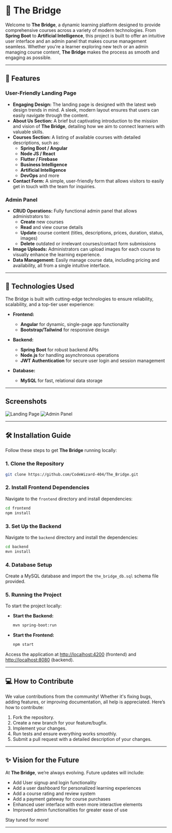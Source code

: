 # 🌉 **The Bridge** 

Welcome to **The Bridge**, a dynamic learning platform designed to provide comprehensive courses across a variety of modern technologies. From **Spring Boot** to **Artificial Intelligence**, this project is built to offer an intuitive user interface and an admin panel that makes course management seamless. Whether you're a learner exploring new tech or an admin managing course content, **The Bridge** makes the process as smooth and engaging as possible.

---

## 🚀 **Features**

### **User-Friendly Landing Page**
- **Engaging Design:** The landing page is designed with the latest web design trends in mind. A sleek, modern layout ensures that users can easily navigate through the content.
- **About Us Section:** A brief but captivating introduction to the mission and vision of **The Bridge**, detailing how we aim to connect learners with valuable skills.
- **Courses Section:** A listing of available courses with detailed descriptions, such as:
  - **Spring Boot / Angular**
  - **Node JS / React**
  - **Flutter / Firebase**
  - **Business Intelligence**
  - **Artificial Intelligence**
  - **DevOps** 
  and more
- **Contact Form:** A simple, user-friendly form that allows visitors to easily get in touch with the team for inquiries.

### **Admin Panel**
- **CRUD Operations:** Fully functional admin panel that allows administrators to:
  - **Create** new courses
  - **Read** and view course details
  - **Update** course content (titles, descriptions, prices, duration, status, images)
  - **Delete** outdated or irrelevant courses/contact form submissions
- **Image Uploads:** Administrators can upload images for each course to visually enhance the learning experience.
- **Data Management:** Easily manage course data, including pricing and availability, all from a single intuitive interface.

---

## 🌟 **Technologies Used**

The Bridge is built with cutting-edge technologies to ensure reliability, scalability, and a top-tier user experience:

- **Frontend:** 
  - **Angular** for dynamic, single-page app functionality
  - **Bootstrap/Tailwind** for responsive design

- **Backend:** 
  - **Spring Boot** for robust backend APIs
  - **Node.js** for handling asynchronous operations
  - **JWT Authentication** for secure user login and session management
  
- **Database:** 
  - **MySQL** for fast, relational data storage

---
## **Screenshots**

![Landing Page](https://github.com/CodeWizard-404/The_Bridge/Screenshots/LandingPage.png)
![Admin Panel](https://github.com/CodeWizard-404/The_Bridge/assets/106864034/0942424f-2363-496c-850d-722812d30854)

---

## 🛠️ **Installation Guide**

Follow these steps to get **The Bridge** running locally:

### 1. Clone the Repository
```bash
git clone https://github.com/CodeWizard-404/The_Bridge.git
```

### 2. Install Frontend Dependencies
Navigate to the `frontend` directory and install dependencies:
```bash
cd frontend
npm install
```

### 3. Set Up the Backend
Navigate to the `backend` directory and install the dependencies:
```bash
cd backend
mvn install
```

### 4. Database Setup
Create a MySQL database and import the `the_bridge_db.sql` schema file provided.

### 5. Running the Project
To start the project locally:
- **Start the Backend:** 
  ```bash
  mvn spring-boot:run
  ```
- **Start the Frontend:**
  ```bash
  npm start
  ```

Access the application at [http://localhost:4200](http://localhost:4200) (frontend) and [http://localhost:8080](http://localhost:8080) (backend).

---

## 💻 **How to Contribute**

We value contributions from the community! Whether it's fixing bugs, adding features, or improving documentation, all help is appreciated. Here’s how to contribute:

1. Fork the repository.
2. Create a new branch for your feature/bugfix.
3. Implement your changes.
4. Run tests and ensure everything works smoothly.
5. Submit a pull request with a detailed description of your changes.

---


## ✨ **Vision for the Future**

At **The Bridge**, we’re always evolving. Future updates will include:
- Add User signup and login functionality
- Add a user dashboard for personalized learning experiences
- Add a course rating and review system
- Add a payment gateway for course purchases
- Enhanced user interface with even more interactive elements
- Improved admin functionalities for greater ease of use

Stay tuned for more!

---
